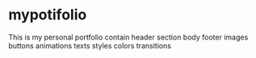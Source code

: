 # mypotifolio
This is my personal portfolio contain 
header section
body
footer
images
buttons
animations
texts
styles
colors
transitions
